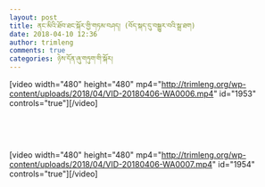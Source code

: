 ```yaml
---
layout: post
title: ནང་མིའི་ཐོབ་ཐང་སྐོར་གྱི་གཏམ་བཤད། (བོད་སྐད་དུ་བསྒྱུར་བའི་སྒྲ་ཐག)
date: 2018-04-10 12:36
author: trimleng
comments: true
categories: ཉེས་དོན་ཞུ་གཏུག་གི་སྐོར།
---
```

[video width="480" height="480" mp4="http://trimleng.org/wp-content/uploads/2018/04/VID-20180406-WA0006.mp4" id="1953" controls="true"][/video]

&nbsp;

&nbsp;

[video width="480" height="480" mp4="http://trimleng.org/wp-content/uploads/2018/04/VID-20180406-WA0007.mp4" id="1954" controls="true"][/video]
